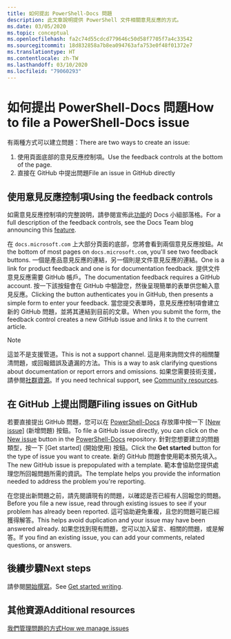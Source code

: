 ```yaml
---
title: 如何提出 PowerShell-Docs 問題
description: 此文章說明提供 PowerShell 文件相關意見反應的方式。
ms.date: 03/05/2020
ms.topic: conceptual
ms.openlocfilehash: fa2c74d55cdcd779646c50d58f7705f7a4c33542
ms.sourcegitcommit: 18d832858a7b8ea094763afa753e0f48f01372e7
ms.translationtype: HT
ms.contentlocale: zh-TW
ms.lasthandoff: 03/10/2020
ms.locfileid: "79060293"
---
```

# <a name="how-to-file-a-powershell-docs-issue"></a><span data-ttu-id="446d3-103">如何提出 PowerShell-Docs 問題</span><span class="sxs-lookup"><span data-stu-id="446d3-103">How to file a PowerShell-Docs issue</span></span>

<span data-ttu-id="446d3-104">有兩種方式可以建立問題：</span><span class="sxs-lookup"><span data-stu-id="446d3-104">There are two ways to create an issue:</span></span>

1. <span data-ttu-id="446d3-105">使用頁面底部的意見反應控制項。</span><span class="sxs-lookup"><span data-stu-id="446d3-105">Use the feedback controls at the bottom of the page.</span></span>
1. <span data-ttu-id="446d3-106">直接在 GitHub 中提出問題</span><span class="sxs-lookup"><span data-stu-id="446d3-106">File an issue in GitHub directly</span></span>

## <a name="using-the-feedback-controls"></a><span data-ttu-id="446d3-107">使用意見反應控制項</span><span class="sxs-lookup"><span data-stu-id="446d3-107">Using the feedback controls</span></span>

<span data-ttu-id="446d3-108">如需意見反應控制項的完整說明，請參閱宣佈此[功能][feedback]的 Docs 小組部落格。</span><span class="sxs-lookup"><span data-stu-id="446d3-108">For a full description of the feedback controls, see the Docs Team blog announcing this [feature][feedback].</span></span>

<span data-ttu-id="446d3-109">在 `docs.microsoft.com` 上大部分頁面的底部，您將會看到兩個意見反應按鈕。</span><span class="sxs-lookup"><span data-stu-id="446d3-109">At the bottom of most pages on `docs.microsoft.com`, you'll see two feedback buttons.</span></span> <span data-ttu-id="446d3-110">一個是產品意見反應的連結，另一個則是文件意見反應的連結。</span><span class="sxs-lookup"><span data-stu-id="446d3-110">One is a link for product feedback and one is for documentation feedback.</span></span> <span data-ttu-id="446d3-111">提供文件意見反應需要 GitHub 帳戶。</span><span class="sxs-lookup"><span data-stu-id="446d3-111">The documentation feedback requires a GitHub account.</span></span> <span data-ttu-id="446d3-112">按一下該按鈕會在 GitHub 中驗證您，然後呈現簡單的表單供您輸入意見反應。</span><span class="sxs-lookup"><span data-stu-id="446d3-112">Clicking the button authenticates you in GitHub, then presents a simple form to enter your feedback.</span></span> <span data-ttu-id="446d3-113">當您提交表單時，意見反應控制項會建立新的 GitHub 問題，並將其連結到目前的文章。</span><span class="sxs-lookup"><span data-stu-id="446d3-113">When you submit the form, the feedback control creates a new GitHub issue and links it to the current article.</span></span>

> [!NOTE]
> <span data-ttu-id="446d3-114">這並不是支援管道。</span><span class="sxs-lookup"><span data-stu-id="446d3-114">This is not a support channel.</span></span> <span data-ttu-id="446d3-115">這是用來詢問文件的相關釐清問題，或回報錯誤及遺漏的方法。</span><span class="sxs-lookup"><span data-stu-id="446d3-115">This is a way to ask clarifying questions about documentation or report errors and omissions.</span></span> <span data-ttu-id="446d3-116">如果您需要技術支援，請參閱[社群資源](../community-support.md)。</span><span class="sxs-lookup"><span data-stu-id="446d3-116">If you need technical support, see [Community resources](../community-support.md).</span></span>

## <a name="filing-issues-on-github"></a><span data-ttu-id="446d3-117">在 GitHub 上提出問題</span><span class="sxs-lookup"><span data-stu-id="446d3-117">Filing issues on GitHub</span></span>

<span data-ttu-id="446d3-118">若要直接提出 GitHub 問題，您可以在 [PowerShell-Docs][docs-issues] 存放庫中按一下 [[New issue]][new-issue] \(新增問題\) 按鈕。</span><span class="sxs-lookup"><span data-stu-id="446d3-118">To file a GitHub issue directly, you can click on the [New issue][new-issue] button in the [PowerShell-Docs][docs-issues] repository.</span></span> <span data-ttu-id="446d3-119">針對您想要建立的問題類型，按一下 [Get started]  \(開始使用\) 按鈕。</span><span class="sxs-lookup"><span data-stu-id="446d3-119">Click the **Get started** button for the type of issue you want to create.</span></span> <span data-ttu-id="446d3-120">新的 GitHub 問題會使用範本預先填入。</span><span class="sxs-lookup"><span data-stu-id="446d3-120">The new GitHub issue is prepopulated with a template.</span></span> <span data-ttu-id="446d3-121">範本會協助您提供處理您所回報問題所需的資訊。</span><span class="sxs-lookup"><span data-stu-id="446d3-121">The template helps you provide the information needed to address the problem you're reporting.</span></span>

<span data-ttu-id="446d3-122">在您提出新問題之前，請先閱讀現有的問題，以確認是否已經有人回報您的問題。</span><span class="sxs-lookup"><span data-stu-id="446d3-122">Before you file a new issue, read through existing issues to see if your problem has already been reported.</span></span> <span data-ttu-id="446d3-123">這可協助避免重複，且您的問題可能已經獲得解答。</span><span class="sxs-lookup"><span data-stu-id="446d3-123">This helps avoid duplication and your issue may have been answered already.</span></span> <span data-ttu-id="446d3-124">如果您找到現有問題，您可以加入留言、相關的問題，或是解答。</span><span class="sxs-lookup"><span data-stu-id="446d3-124">If you find an existing issue, you can add your comments, related questions, or answers.</span></span>

## <a name="next-steps"></a><span data-ttu-id="446d3-125">後續步驟</span><span class="sxs-lookup"><span data-stu-id="446d3-125">Next steps</span></span>

<span data-ttu-id="446d3-126">請參閱[開始撰寫](get-started-writing.md)。</span><span class="sxs-lookup"><span data-stu-id="446d3-126">See [Get started writing](get-started-writing.md).</span></span>

## <a name="additional-resources"></a><span data-ttu-id="446d3-127">其他資源</span><span class="sxs-lookup"><span data-stu-id="446d3-127">Additional resources</span></span>

[<span data-ttu-id="446d3-128">我們管理問題的方式</span><span class="sxs-lookup"><span data-stu-id="446d3-128">How we manage issues</span></span>](managing-issues.md)

<!-- reference links -->
[feedback]: /teamblog/a-new-feedback-system-is-coming-to-docs
[new-issue]: https://github.com/MicrosoftDocs/PowerShell-Docs/issues/new/choose
[docs-issues]: https://github.com/MicrosoftDocs/PowerShell-Docs/issues
